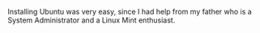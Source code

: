 Installing Ubuntu was very easy, since I had help from my father who is a System Administrator and a Linux Mint enthusiast. 
